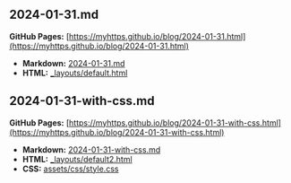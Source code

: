 ## 2024-01-31.md

**GitHub Pages:** [https://myhttps.github.io/blog/2024-01-31.html](https://myhttps.github.io/blog/2024-01-31.html)

- **Markdown:** [2024-01-31.md](https://github.com/myhttps/blog/blob/main/2024-01-31.md)
- **HTML:** [_layouts/default.html](https://github.com/myhttps/blog/blob/main/_layouts/default.html)

## 2024-01-31-with-css.md

**GitHub Pages:** [https://myhttps.github.io/blog/2024-01-31-with-css.html](https://myhttps.github.io/blog/2024-01-31-with-css.html)

- **Markdown:** [2024-01-31-with-css.md](https://github.com/myhttps/blog/blob/main/2024-01-31-with-css.md)
- **HTML:** [_layouts/default2.html](https://github.com/myhttps/blog/blob/main/_layouts/default2.html)
- **CSS:** [assets/css/style.css](https://github.com/myhttps/blog/blob/main/assets/css/style.css)

